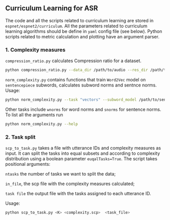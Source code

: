 ## Curriculum Learning for ASR

The code and all the scripts related to curriculum learning are stored in `espnet/espnet2/curriculum`. All the parameters related to curriculum learning algorithms should be define in `yaml` config file (see below). Python scripts related to metric calculation and plotting have an argument parser.

### 1. Complexity measures

`compression_ratio.py` calculates Compression ratio for a dataset.

```bash
python compression_ratio.py --data_dir /path/to/audio --res_dir /path/to/cr_file/
```

`norm_complexity.py` contains functions that train `Word2Vec` model on `sentencepiece` subwords, calculates subword norms and sentnce norms. Usage:

```bash
python norm_complexity.py --task "vectors" --subword_model /path/to/sentencepiece/model --text /path/to/transcription/file --save_file /path/to/save/file --sep "\t"
```
Other tasks include `wnorms` for word norms and `snorms` for sentence norms. To list all the arguments run

```bash
python norm_complexity.py --help
```

### 2. Task split

`scp_to_task.py` takes a file with utterance IDs and complexity measures as input. It can split the tasks into equal subsets and according to complexity distribution using a boolean parameter `euqalTasks=True`. The script takes positional arguments: 

`ntasks` the number of tasks we want to split the data;

`in_file`, the scp file with the complexity measures calculated;

`task file` the output file with the tasks assigned to each utterance ID.

Usage:

```bash
python scp_to_task.py <K> <complexity.scp>  <task_file>
```

